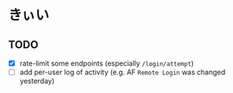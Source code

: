 # きぃい

## TODO

- [x] rate-limit some endpoints (especially `/login/attempt`)
- [ ] add per-user log of activity (e.g. AF `Remote Login` was changed yesterday)
